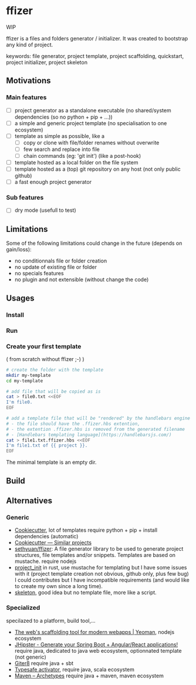 # ffizer

WIP

ffizer is a files and folders generator / initializer. It was created to bootstrap any kind of project.

keywords: file generator, project template, project scaffolding, quickstart, project initializer, project skeleton

## Motivations

### Main features

- [ ] project generator as a standalone executable (no shared/system dependencies (so no python + pip + ...))
- [ ] a simple and generic project template (no specialisation to one ecosystem)
- [ ] template as simple as possible, like a
  - [ ] copy or clone with file/folder renames without overwrite
  - [ ] few search and replace into file
  - [ ] chain commands (eg: 'git init') (like a post-hook)
- [ ] template hosted as a local folder on the file system
- [ ] template hosted as a (top) git repository on any host (not only public github)
- [ ] a fast enough project generator

### Sub features

- [ ] dry mode (usefull to test)

## Limitations

Some of the following limitations could change in the future (depends on gain/loss):

- no conditionnals file or folder creation
- no update of existing file or folder
- no specials features
- no plugin and not extensible (without change the code)

## Usages

### Install

### Run

### Create your first template

( from scratch without ffizer ;-) )

```sh
# create the folder with the template
mkdir my-template
cd my-template

# add file that will be copied as is
cat > file0.txt <<EOF
I'm file0.
EOF

# add a template file that will be "rendered" by the handlebars engine
# - the file should have the .ffizer.hbs extention,
# - the extention .ffizer.hbs is removed from the generated filename
# - [Handlebars templating language](https://handlebarsjs.com/)
cat > file1.txt.ffizer.hbs <<EOF
I'm file1.txt of {{ project }}.
EOF
```

The minimal template is an empty dir.

## Build

## Alternatives

### Generic

- [Cookiecutter](https://cookiecutter.readthedocs.io/), lot of templates require python + pip + install dependencies (automatic)
- [Cookiecutter — Similar projects](https://cookiecutter.readthedocs.io/en/latest/readme.html#similar-projects)
- [sethyuan/ffizer](https://github.com/sethyuan/ffizer): A file generator library to be used to generate project structures, file templates and/or snippets. Templates are based on mustache. require nodejs
- [project_init](https://crates.io/crates/project_init) in rust, use mustache for templating but I have some issues with it (project template creation not obvious, github only, plus few bug) I could contributes but I have incompatible requirements (and would like to create my own since a long time).
- [skeleton](https://crates.io/crates/skeleton), good idea but no template file, more like a script.

### Specialized

specilazed to a platform, build tool,...

- [The web's scaffolding tool for modern webapps | Yeoman](http://yeoman.io/), nodejs ecosystem
- [JHipster - Generate your Spring Boot + Angular/React applications!](https://www.jhipster.tech/) require java, dedicated to java web ecosystem, optionnated template (not generic)
- [Giter8](http://www.foundweekends.org/giter8/) require java + sbt
- [Typesafe activator](https://developer.lightbend.com/start/), require java, scala ecosystem
- [Maven – Archetypes](https://maven.apache.org/guides/introduction/introduction-to-archetypes.html) require java + maven, maven ecosystem
